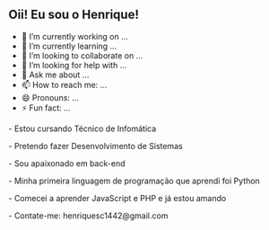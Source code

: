 <h2>Oii! Eu sou o Henrique!</h2>

- 🔭 I’m currently working on ...
- 🌱 I’m currently learning ...
- 👯 I’m looking to collaborate on ...
- 🤔 I’m looking for help with ...
- 💬 Ask me about ...
- 📫 How to reach me: ...
- 😄 Pronouns: ...
- ⚡ Fun fact: ...

<p>- Estou cursando Técnico de Infomática</p>
<p>- Pretendo fazer Desenvolvimento de Sistemas</p>
<p>- Sou apaixonado em back-end</p>
<p>- Minha primeira linguagem de programação que aprendi foi Python</p>
<p>- Comecei a aprender JavaScript e PHP e já estou amando</p>
<p>- Contate-me: henriquesc1442@gmail.com</p>
